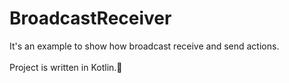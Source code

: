 # BroadcastReceiver

It's an example to show how broadcast receive and send actions.<br /><br />
Project is written in Kotlin.💯
